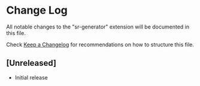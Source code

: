 # Change Log

All notable changes to the "sr-generator" extension will be documented in this file.

Check [Keep a Changelog](http://keepachangelog.com/) for recommendations on how to structure this file.

## [Unreleased]

- Initial release